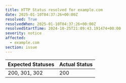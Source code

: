 ```yaml
---
title: HTTP Status resolved for example.com
date: 2025-01-10T04:37:26+00:00Z
resolved: True
resolvedWhen: 2025-01-10T04:37:26+00:00Z
resolvedStartTime: 2024-10-25T21:09:43.191474+00:00
severity: notice
affected:
  - example.com
section: issue
---
```


| Expected Statuses | Actual Status  |
|-------------------|----------------|
| 200, 301, 302 | 200 |
